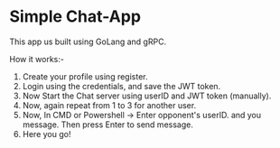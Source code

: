 # Simple Chat-App  
This app us built using GoLang and gRPC.  

How it works:-  
1. Create your profile using register.
2. Login using the credentials, and save the JWT token.
3. Now Start the Chat server using userID and JWT token (manually).
4. Now, again repeat from 1 to 3 for another user.
5. Now, In CMD or Powershell -> Enter opponent's userID. and you message. Then press Enter to send message.
6. Here you go!